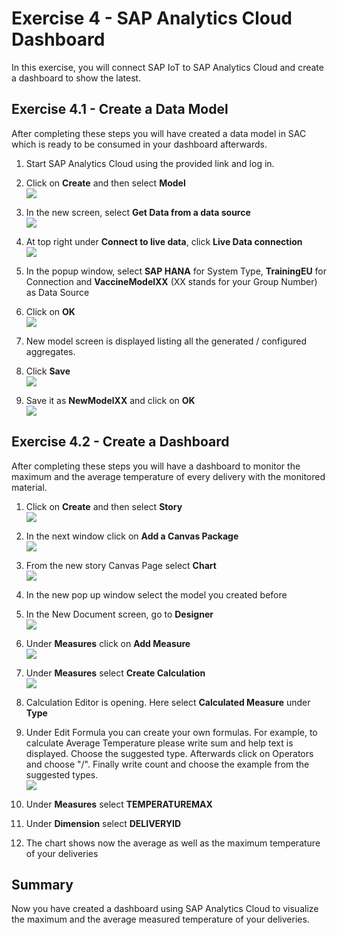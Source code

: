 # Exercise 4 - SAP Analytics Cloud Dashboard

In this exercise, you will connect SAP IoT to SAP Analytics Cloud and create a dashboard to show the latest.

## Exercise 4.1 - Create a Data Model

After completing these steps you will have created a data model in SAC which is ready to be consumed in your dashboard afterwards.

1.	Start SAP Analytics Cloud using the provided link and log in.

2. Click on <b>Create</b> and then select <b>Model</b>
<br>![](/exercises/ex4/images/createModel1.png)

3.	In the new screen, select <b>Get Data from a data source</b>
<br>![](/exercises/ex4/images/createModel2.png)

4. At top right under <b>Connect to live data</b>, click <b>Live Data connection</b>
<br>![](/exercises/ex4/images/createModel3.png)


5.	In the popup window, select <b>SAP HANA</b> for System Type, <b>TrainingEU</b> for Connection and <b>VaccineModelXX</b> (XX stands for your Group Number) as Data Source

6.	Click on <b>OK</b>
<br>![](/exercises/ex4/images/createModel4.png)

7.	New model screen is displayed listing all the generated / configured aggregates.
8.	Click <b>Save</b>
<br>![](/exercises/ex4/images/createModel5.png)

9.	Save it as <b>NewModelXX</b> and click on <b>OK</b>
<br>![](/exercises/ex4/images/createModel6.png)



## Exercise 4.2 - Create a Dashboard

After completing these steps you will have a dashboard to monitor the maximum and the average temperature of every delivery with the monitored material.

1.	Click on <b>Create</b> and then select <b>Story</b>
<br>![](/exercises/ex4/images/createDashboard1.png)

2.	In the next window click on <b>Add a Canvas Package</b>
<br>![](/exercises/ex4/images/createDashboard2.png)

3.	From the new story Canvas Page select <b>Chart</b>
<br>![](/exercises/ex4/images/createDashboard3.png)

4.	In the new pop up window select the model you created before

5.	In the New Document screen, go to <b>Designer</b>
<br>![](/exercises/ex4/images/createDashboard4.png)

6.	Under <b>Measures</b> click on <b>Add Measure</b>
<br>![](/exercises/ex4/images/createDashboard5.png)

7.	Under <b>Measures</b> select <b>Create Calculation</b>
<br>![](/exercises/ex4/images/createDashboard6.png)

8. Calculation Editor is opening. Here select <b>Calculated Measure</b> under <b>Type</b>

9.	Under Edit Formula you can create your own formulas. For example, to calculate Average Temperature please write sum and help text is displayed. Choose the suggested type. Afterwards click on Operators and choose "/". Finally write count and choose the example from the suggested types.
<br>![](/exercises/ex4/images/createDashboard7.png)

10.	Under <b>Measures</b> select <b>TEMPERATUREMAX</b>

11. Under <b>Dimension</b> select <b>DELIVERYID</b>

12. The chart shows now the average as well as the maximum temperature of your deliveries

## Summary

Now you have created a dashboard using SAP Analytics Cloud to visualize the maximum and the average measured temperature of your deliveries.
